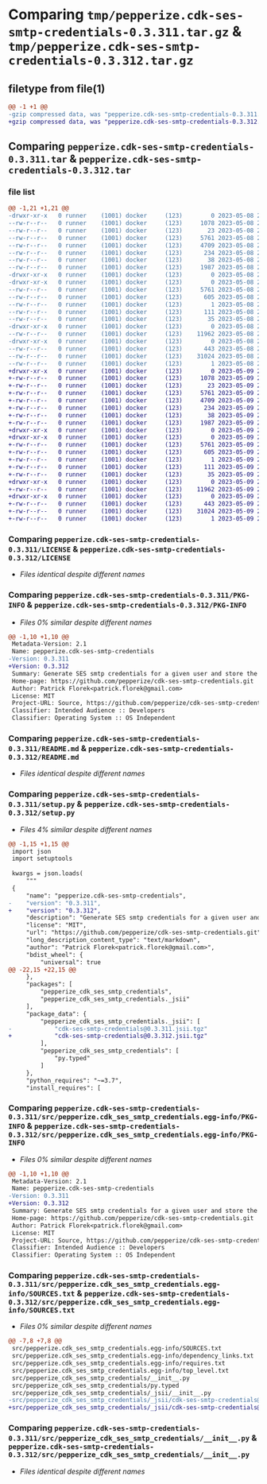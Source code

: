 # Comparing `tmp/pepperize.cdk-ses-smtp-credentials-0.3.311.tar.gz` & `tmp/pepperize.cdk-ses-smtp-credentials-0.3.312.tar.gz`

## filetype from file(1)

```diff
@@ -1 +1 @@
-gzip compressed data, was "pepperize.cdk-ses-smtp-credentials-0.3.311.tar", last modified: Mon May  8 23:25:42 2023, max compression
+gzip compressed data, was "pepperize.cdk-ses-smtp-credentials-0.3.312.tar", last modified: Tue May  9 23:08:45 2023, max compression
```

## Comparing `pepperize.cdk-ses-smtp-credentials-0.3.311.tar` & `pepperize.cdk-ses-smtp-credentials-0.3.312.tar`

### file list

```diff
@@ -1,21 +1,21 @@
-drwxr-xr-x   0 runner    (1001) docker     (123)        0 2023-05-08 23:25:42.646983 pepperize.cdk-ses-smtp-credentials-0.3.311/
--rw-r--r--   0 runner    (1001) docker     (123)     1078 2023-05-08 23:25:31.000000 pepperize.cdk-ses-smtp-credentials-0.3.311/LICENSE
--rw-r--r--   0 runner    (1001) docker     (123)       23 2023-05-08 23:25:31.000000 pepperize.cdk-ses-smtp-credentials-0.3.311/MANIFEST.in
--rw-r--r--   0 runner    (1001) docker     (123)     5761 2023-05-08 23:25:42.646983 pepperize.cdk-ses-smtp-credentials-0.3.311/PKG-INFO
--rw-r--r--   0 runner    (1001) docker     (123)     4709 2023-05-08 23:25:31.000000 pepperize.cdk-ses-smtp-credentials-0.3.311/README.md
--rw-r--r--   0 runner    (1001) docker     (123)      234 2023-05-08 23:25:31.000000 pepperize.cdk-ses-smtp-credentials-0.3.311/pyproject.toml
--rw-r--r--   0 runner    (1001) docker     (123)       38 2023-05-08 23:25:42.646983 pepperize.cdk-ses-smtp-credentials-0.3.311/setup.cfg
--rw-r--r--   0 runner    (1001) docker     (123)     1987 2023-05-08 23:25:31.000000 pepperize.cdk-ses-smtp-credentials-0.3.311/setup.py
-drwxr-xr-x   0 runner    (1001) docker     (123)        0 2023-05-08 23:25:42.646983 pepperize.cdk-ses-smtp-credentials-0.3.311/src/
-drwxr-xr-x   0 runner    (1001) docker     (123)        0 2023-05-08 23:25:42.646983 pepperize.cdk-ses-smtp-credentials-0.3.311/src/pepperize.cdk_ses_smtp_credentials.egg-info/
--rw-r--r--   0 runner    (1001) docker     (123)     5761 2023-05-08 23:25:42.000000 pepperize.cdk-ses-smtp-credentials-0.3.311/src/pepperize.cdk_ses_smtp_credentials.egg-info/PKG-INFO
--rw-r--r--   0 runner    (1001) docker     (123)      605 2023-05-08 23:25:42.000000 pepperize.cdk-ses-smtp-credentials-0.3.311/src/pepperize.cdk_ses_smtp_credentials.egg-info/SOURCES.txt
--rw-r--r--   0 runner    (1001) docker     (123)        1 2023-05-08 23:25:42.000000 pepperize.cdk-ses-smtp-credentials-0.3.311/src/pepperize.cdk_ses_smtp_credentials.egg-info/dependency_links.txt
--rw-r--r--   0 runner    (1001) docker     (123)      111 2023-05-08 23:25:42.000000 pepperize.cdk-ses-smtp-credentials-0.3.311/src/pepperize.cdk_ses_smtp_credentials.egg-info/requires.txt
--rw-r--r--   0 runner    (1001) docker     (123)       35 2023-05-08 23:25:42.000000 pepperize.cdk-ses-smtp-credentials-0.3.311/src/pepperize.cdk_ses_smtp_credentials.egg-info/top_level.txt
-drwxr-xr-x   0 runner    (1001) docker     (123)        0 2023-05-08 23:25:42.646983 pepperize.cdk-ses-smtp-credentials-0.3.311/src/pepperize_cdk_ses_smtp_credentials/
--rw-r--r--   0 runner    (1001) docker     (123)    11962 2023-05-08 23:25:31.000000 pepperize.cdk-ses-smtp-credentials-0.3.311/src/pepperize_cdk_ses_smtp_credentials/__init__.py
-drwxr-xr-x   0 runner    (1001) docker     (123)        0 2023-05-08 23:25:42.646983 pepperize.cdk-ses-smtp-credentials-0.3.311/src/pepperize_cdk_ses_smtp_credentials/_jsii/
--rw-r--r--   0 runner    (1001) docker     (123)      443 2023-05-08 23:25:31.000000 pepperize.cdk-ses-smtp-credentials-0.3.311/src/pepperize_cdk_ses_smtp_credentials/_jsii/__init__.py
--rw-r--r--   0 runner    (1001) docker     (123)    31024 2023-05-08 23:25:31.000000 pepperize.cdk-ses-smtp-credentials-0.3.311/src/pepperize_cdk_ses_smtp_credentials/_jsii/cdk-ses-smtp-credentials@0.3.311.jsii.tgz
--rw-r--r--   0 runner    (1001) docker     (123)        1 2023-05-08 23:25:31.000000 pepperize.cdk-ses-smtp-credentials-0.3.311/src/pepperize_cdk_ses_smtp_credentials/py.typed
+drwxr-xr-x   0 runner    (1001) docker     (123)        0 2023-05-09 23:08:45.509180 pepperize.cdk-ses-smtp-credentials-0.3.312/
+-rw-r--r--   0 runner    (1001) docker     (123)     1078 2023-05-09 23:08:30.000000 pepperize.cdk-ses-smtp-credentials-0.3.312/LICENSE
+-rw-r--r--   0 runner    (1001) docker     (123)       23 2023-05-09 23:08:30.000000 pepperize.cdk-ses-smtp-credentials-0.3.312/MANIFEST.in
+-rw-r--r--   0 runner    (1001) docker     (123)     5761 2023-05-09 23:08:45.509180 pepperize.cdk-ses-smtp-credentials-0.3.312/PKG-INFO
+-rw-r--r--   0 runner    (1001) docker     (123)     4709 2023-05-09 23:08:30.000000 pepperize.cdk-ses-smtp-credentials-0.3.312/README.md
+-rw-r--r--   0 runner    (1001) docker     (123)      234 2023-05-09 23:08:30.000000 pepperize.cdk-ses-smtp-credentials-0.3.312/pyproject.toml
+-rw-r--r--   0 runner    (1001) docker     (123)       38 2023-05-09 23:08:45.509180 pepperize.cdk-ses-smtp-credentials-0.3.312/setup.cfg
+-rw-r--r--   0 runner    (1001) docker     (123)     1987 2023-05-09 23:08:30.000000 pepperize.cdk-ses-smtp-credentials-0.3.312/setup.py
+drwxr-xr-x   0 runner    (1001) docker     (123)        0 2023-05-09 23:08:45.505180 pepperize.cdk-ses-smtp-credentials-0.3.312/src/
+drwxr-xr-x   0 runner    (1001) docker     (123)        0 2023-05-09 23:08:45.505180 pepperize.cdk-ses-smtp-credentials-0.3.312/src/pepperize.cdk_ses_smtp_credentials.egg-info/
+-rw-r--r--   0 runner    (1001) docker     (123)     5761 2023-05-09 23:08:45.000000 pepperize.cdk-ses-smtp-credentials-0.3.312/src/pepperize.cdk_ses_smtp_credentials.egg-info/PKG-INFO
+-rw-r--r--   0 runner    (1001) docker     (123)      605 2023-05-09 23:08:45.000000 pepperize.cdk-ses-smtp-credentials-0.3.312/src/pepperize.cdk_ses_smtp_credentials.egg-info/SOURCES.txt
+-rw-r--r--   0 runner    (1001) docker     (123)        1 2023-05-09 23:08:45.000000 pepperize.cdk-ses-smtp-credentials-0.3.312/src/pepperize.cdk_ses_smtp_credentials.egg-info/dependency_links.txt
+-rw-r--r--   0 runner    (1001) docker     (123)      111 2023-05-09 23:08:45.000000 pepperize.cdk-ses-smtp-credentials-0.3.312/src/pepperize.cdk_ses_smtp_credentials.egg-info/requires.txt
+-rw-r--r--   0 runner    (1001) docker     (123)       35 2023-05-09 23:08:45.000000 pepperize.cdk-ses-smtp-credentials-0.3.312/src/pepperize.cdk_ses_smtp_credentials.egg-info/top_level.txt
+drwxr-xr-x   0 runner    (1001) docker     (123)        0 2023-05-09 23:08:45.509180 pepperize.cdk-ses-smtp-credentials-0.3.312/src/pepperize_cdk_ses_smtp_credentials/
+-rw-r--r--   0 runner    (1001) docker     (123)    11962 2023-05-09 23:08:30.000000 pepperize.cdk-ses-smtp-credentials-0.3.312/src/pepperize_cdk_ses_smtp_credentials/__init__.py
+drwxr-xr-x   0 runner    (1001) docker     (123)        0 2023-05-09 23:08:45.509180 pepperize.cdk-ses-smtp-credentials-0.3.312/src/pepperize_cdk_ses_smtp_credentials/_jsii/
+-rw-r--r--   0 runner    (1001) docker     (123)      443 2023-05-09 23:08:30.000000 pepperize.cdk-ses-smtp-credentials-0.3.312/src/pepperize_cdk_ses_smtp_credentials/_jsii/__init__.py
+-rw-r--r--   0 runner    (1001) docker     (123)    31024 2023-05-09 23:08:30.000000 pepperize.cdk-ses-smtp-credentials-0.3.312/src/pepperize_cdk_ses_smtp_credentials/_jsii/cdk-ses-smtp-credentials@0.3.312.jsii.tgz
+-rw-r--r--   0 runner    (1001) docker     (123)        1 2023-05-09 23:08:30.000000 pepperize.cdk-ses-smtp-credentials-0.3.312/src/pepperize_cdk_ses_smtp_credentials/py.typed
```

### Comparing `pepperize.cdk-ses-smtp-credentials-0.3.311/LICENSE` & `pepperize.cdk-ses-smtp-credentials-0.3.312/LICENSE`

 * *Files identical despite different names*

### Comparing `pepperize.cdk-ses-smtp-credentials-0.3.311/PKG-INFO` & `pepperize.cdk-ses-smtp-credentials-0.3.312/PKG-INFO`

 * *Files 0% similar despite different names*

```diff
@@ -1,10 +1,10 @@
 Metadata-Version: 2.1
 Name: pepperize.cdk-ses-smtp-credentials
-Version: 0.3.311
+Version: 0.3.312
 Summary: Generate SES smtp credentials for a given user and store the credentials in a SecretsManager Secret.
 Home-page: https://github.com/pepperize/cdk-ses-smtp-credentials.git
 Author: Patrick Florek<patrick.florek@gmail.com>
 License: MIT
 Project-URL: Source, https://github.com/pepperize/cdk-ses-smtp-credentials.git
 Classifier: Intended Audience :: Developers
 Classifier: Operating System :: OS Independent
```

### Comparing `pepperize.cdk-ses-smtp-credentials-0.3.311/README.md` & `pepperize.cdk-ses-smtp-credentials-0.3.312/README.md`

 * *Files identical despite different names*

### Comparing `pepperize.cdk-ses-smtp-credentials-0.3.311/setup.py` & `pepperize.cdk-ses-smtp-credentials-0.3.312/setup.py`

 * *Files 4% similar despite different names*

```diff
@@ -1,15 +1,15 @@
 import json
 import setuptools
 
 kwargs = json.loads(
     """
 {
     "name": "pepperize.cdk-ses-smtp-credentials",
-    "version": "0.3.311",
+    "version": "0.3.312",
     "description": "Generate SES smtp credentials for a given user and store the credentials in a SecretsManager Secret.",
     "license": "MIT",
     "url": "https://github.com/pepperize/cdk-ses-smtp-credentials.git",
     "long_description_content_type": "text/markdown",
     "author": "Patrick Florek<patrick.florek@gmail.com>",
     "bdist_wheel": {
         "universal": true
@@ -22,15 +22,15 @@
     },
     "packages": [
         "pepperize_cdk_ses_smtp_credentials",
         "pepperize_cdk_ses_smtp_credentials._jsii"
     ],
     "package_data": {
         "pepperize_cdk_ses_smtp_credentials._jsii": [
-            "cdk-ses-smtp-credentials@0.3.311.jsii.tgz"
+            "cdk-ses-smtp-credentials@0.3.312.jsii.tgz"
         ],
         "pepperize_cdk_ses_smtp_credentials": [
             "py.typed"
         ]
     },
     "python_requires": "~=3.7",
     "install_requires": [
```

### Comparing `pepperize.cdk-ses-smtp-credentials-0.3.311/src/pepperize.cdk_ses_smtp_credentials.egg-info/PKG-INFO` & `pepperize.cdk-ses-smtp-credentials-0.3.312/src/pepperize.cdk_ses_smtp_credentials.egg-info/PKG-INFO`

 * *Files 0% similar despite different names*

```diff
@@ -1,10 +1,10 @@
 Metadata-Version: 2.1
 Name: pepperize.cdk-ses-smtp-credentials
-Version: 0.3.311
+Version: 0.3.312
 Summary: Generate SES smtp credentials for a given user and store the credentials in a SecretsManager Secret.
 Home-page: https://github.com/pepperize/cdk-ses-smtp-credentials.git
 Author: Patrick Florek<patrick.florek@gmail.com>
 License: MIT
 Project-URL: Source, https://github.com/pepperize/cdk-ses-smtp-credentials.git
 Classifier: Intended Audience :: Developers
 Classifier: Operating System :: OS Independent
```

### Comparing `pepperize.cdk-ses-smtp-credentials-0.3.311/src/pepperize.cdk_ses_smtp_credentials.egg-info/SOURCES.txt` & `pepperize.cdk-ses-smtp-credentials-0.3.312/src/pepperize.cdk_ses_smtp_credentials.egg-info/SOURCES.txt`

 * *Files 0% similar despite different names*

```diff
@@ -7,8 +7,8 @@
 src/pepperize.cdk_ses_smtp_credentials.egg-info/SOURCES.txt
 src/pepperize.cdk_ses_smtp_credentials.egg-info/dependency_links.txt
 src/pepperize.cdk_ses_smtp_credentials.egg-info/requires.txt
 src/pepperize.cdk_ses_smtp_credentials.egg-info/top_level.txt
 src/pepperize_cdk_ses_smtp_credentials/__init__.py
 src/pepperize_cdk_ses_smtp_credentials/py.typed
 src/pepperize_cdk_ses_smtp_credentials/_jsii/__init__.py
-src/pepperize_cdk_ses_smtp_credentials/_jsii/cdk-ses-smtp-credentials@0.3.311.jsii.tgz
+src/pepperize_cdk_ses_smtp_credentials/_jsii/cdk-ses-smtp-credentials@0.3.312.jsii.tgz
```

### Comparing `pepperize.cdk-ses-smtp-credentials-0.3.311/src/pepperize_cdk_ses_smtp_credentials/__init__.py` & `pepperize.cdk-ses-smtp-credentials-0.3.312/src/pepperize_cdk_ses_smtp_credentials/__init__.py`

 * *Files identical despite different names*

